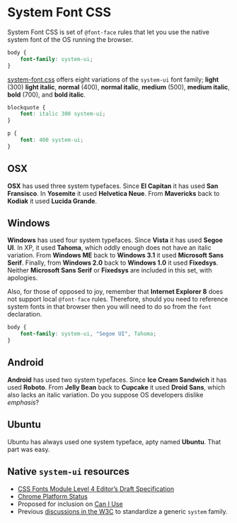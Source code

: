 # System Font CSS

System Font CSS is set of `@font-face` rules that let you use the native system font of the OS running the browser.

```css
body {
    font-family: system-ui;
}
```

[system-font.css](system-font.css) offers eight variations of the `system-ui` font family; **light** (300) **light italic**, **normal** (400), **normal italic**, **medium** (500), **medium italic**, **bold** (700), and **bold italic**.

```css
blockquote {
    font: italic 300 system-ui;
}

p {
    font: 400 system-ui;
}
```

## OSX

**OSX** has used three system typefaces. Since **El Capitan** it has used **San Fransisco**. In **Yosemite** it used **Helvetica Neue**. From **Mavericks** back to **Kodiak** it used **Lucida Grande**.

## Windows

**Windows** has used four system typefaces. Since **Vista** it has used **Segoe UI**. In XP, it used **Tahoma**, which oddly enough does not have an italic variation. From **Windows ME** back to **Windows 3.1** it used **Microsoft Sans Serif**. Finally, from **Windows 2.0** back to **Windows 1.0** it used **Fixedsys**. Neither **Microsoft Sans Serif** or **Fixedsys** are included in this set, with apologies.

Also, for those of opposed to joy, remember that **Internet Explorer 8** does not support local `@font-face` rules. Therefore, should you need to reference system fonts in that browser then you will need to do so from the `font` declaration.

```css
body {
    font-family: system-ui, "Segoe UI", Tahoma;
}
```

## Android

**Android** has used two system typefaces. Since **Ice Cream Sandwich** it has used **Roboto**. From **Jelly Bean** back to **Cupcake** it used **Droid Sans**, which also lacks an italic variation. Do you suppose OS developers dislike *emphasis*?

## Ubuntu

Ubuntu has always used one system typeface, apty named **Ubuntu**. That part was easy.

## Native `system-ui` resources

* [CSS Fonts Module Level 4 Editor’s Draft Specification](https://drafts.csswg.org/css-fonts-4/#system-ui-def)
* [Chrome Platform Status](https://www.chromestatus.com/feature/5640395337760768)
* Proposed for inclusion on [Can I Use](https://github.com/Fyrd/caniuse/issues/2918)
* Previous [discussions in the W3C](https://lists.w3.org/Archives/Public/www-style/2015Jul/0169.html) to standardize a generic `system` family.
